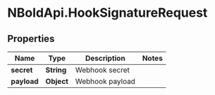 # NBoldApi.HookSignatureRequest

## Properties

Name | Type | Description | Notes
------------ | ------------- | ------------- | -------------
**secret** | **String** | Webhook secret | 
**payload** | **Object** | Webhook payload | 


